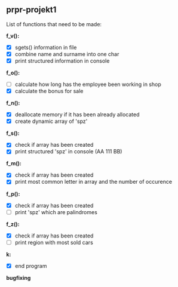## prpr-projekt1
List of functions that need to be made:

**f_v():**
 - [x] sgets() information in file
 - [x] combine name and surname into one char
 - [x] print structured information in console
 
**f_o():**
 - [ ] calculate how long has the employee been working in shop
 - [x] calculate the bonus for sale
 
**f_n():**
 - [x] deallocate memory if it has been already allocated
 - [x] create dynamic array of 'spz'
 
**f_s():**
 - [x] check if array has been created
 - [x] print structured 'spz' in console (AA 111 BB)
  
**f_m():**
 - [x] check if array has been created
 - [x] print most common letter in array and the number of occurence

**f_p():**
 - [x] check if array has been created
 - [ ] print 'spz' which are palindromes
  
**f_z():**
 - [x] check if array has been created
 - [ ] print region with most sold cars
 
**k:**
 - [x] end program

**bugfixing**
